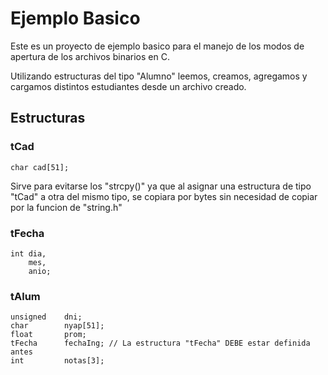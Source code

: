 # Ejemplo Basico

Este es un proyecto de ejemplo basico para el manejo de los modos de apertura de los archivos binarios en C.

Utilizando estructuras del tipo "Alumno" leemos, creamos, agregamos y cargamos distintos estudiantes desde un archivo creado.

## Estructuras

### tCad
```
char cad[51];
```

Sirve para evitarse los "strcpy()" ya que al asignar una estructura de tipo "tCad" a otra del mismo tipo, se copiara por bytes sin necesidad de copiar por la funcion de
"string.h"

### tFecha

```
int dia,
    mes,
    anio;
```

### tAlum

```
unsigned    dni;
char        nyap[51];
float       prom;
tFecha      fechaIng; // La estructura "tFecha" DEBE estar definida antes
int         notas[3];
```
